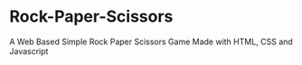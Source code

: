 # Rock-Paper-Scissors 
A Web Based Simple Rock Paper Scissors Game Made with HTML, CSS and Javascript